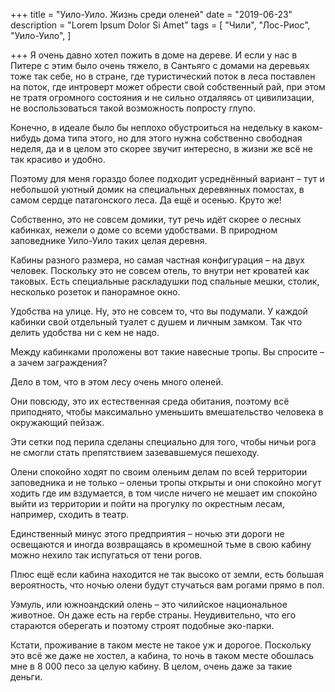 +++
title = "Уило-Уило. Жизнь среди оленей"
date = "2019-06-23"
description = "Lorem Ipsum Dolor Si Amet"
tags = [
    "Чили",
    "Лос-Риос",
    "Уило-Уило",
]

+++
Я очень давно хотел пожить в доме на дереве. И если у нас в Питере с этим было очень тяжело, в Сантьяго с домами на деревьях тоже так себе, но в стране, где туристический поток в леса поставлен на поток, где интроверт может обрести свой собственный рай, при этом не тратя огромного состояния и не сильно отдаляясь от цивилизации, не воспользоваться такой возможность попросту глупо.


Конечно, в идеале было бы неплохо обустроиться на недельку в каком-нибудь дома типа этого, но для этого нужна собственно свободная неделя, да и в целом это скорее звучит интересно, в жизни же всё не так красиво и удобно.

Поэтому для меня гораздо более подходит усреднённый вариант – тут и небольшой уютный домик на специальных деревянных помостах, в самом сердце патагонского леса. Да ещё и осенью. Круто же!


Собственно, это не совсем домики, тут речь идёт скорее о лесных кабинках, нежели о доме со всеми удобствами. В природном заповеднике Уило-Уило таких целая деревня.


Кабины разного размера, но самая частная конфигурация – на двух человек. Поскольку это не совсем отель, то внутри нет кроватей как таковых. Есть специальные раскладушки под спальные мешки, столик, несколько розеток и панорамное окно.


Удобства на улице. Ну, это не совсем то, что вы подумали. У каждой кабинки свой отдельный туалет с душем и личным замком. Так что делить удобства ни с кем не надо.


Между кабинками проложены вот такие навесные тропы. Вы спросите – а зачем заграждения?


Дело в том, что в этом лесу очень много оленей.


Они повсюду, это их естественная среда обитания, поэтому всё приподнято, чтобы максимально уменьшить вмешательство человека в окружающий пейзаж.


Эти сетки под перила сделаны специально для того, чтобы ничьи рога не смогли стать препятствием зазевавшемуся пешеходу.


Олени спокойно ходят по своим оленьим делам по всей территории заповедника и не только – оленьи тропы открыты и они спокойно могут ходить где им вздумается, в том числе ничего не мешает им спокойно выйти из территории и пойти на прогулку по окрестным лесам, например, сходить в театр.


Единственный минус этого предприятия – ночью эти дороги не освещаются и иногда возвращаясь в кромешной тьме в свою кабину можно нехило так испугаться от тени рогов.


Плюс ещё если кабина находится не так высоко от земли, есть большая вероятность, что ночью олени будут стучаться вам рогами прямо в пол.


Уэмуль, или южноандский олень – это чилийское национальное животное. Он даже есть на гербе страны. Неудивительно, что его стараются оберегать и поэтому строят подобные эко-парки.  


Кстати, проживание в таком месте не такое уж и дорогое. Поскольку это всё же даже не хостел, а кабина, то ночь в таком месте обошлась мне в 8 000 песо за целую кабину. В целом, очень даже за такие деньги. 
